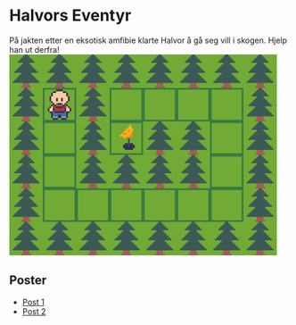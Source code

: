 # Halvors Eventyr
På jakten etter en eksotisk amfibie klarte Halvor å gå seg vill i skogen. Hjelp han ut derfra!
![Preview](post2/level.png)

## Poster
* [Post 1](post1/post1.md)
* [Post 2](post2/post2.md)